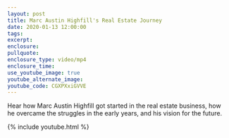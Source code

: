 ```yaml
---
layout: post
title: Marc Austin Highfill's Real Estate Journey
date: 2020-01-13 12:00:00
tags:
excerpt:
enclosure:
pullquote:
enclosure_type: video/mp4
enclosure_time:
use_youtube_image: true
youtube_alternate_image:
youtube_code: CGXPXxiGVVE
---
```


Hear how Marc Austin Highfill got started in the real estate business, how he overcame the struggles in the early years, and his vision for the future.

{% include youtube.html %}
